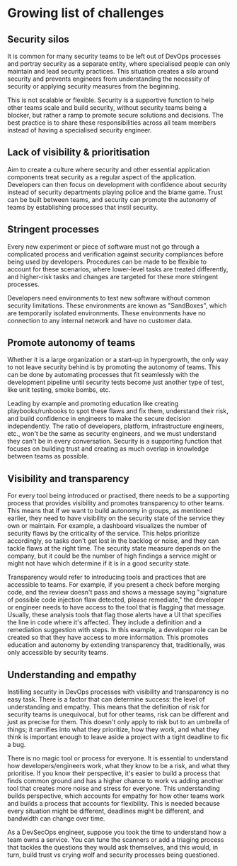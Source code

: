 # Growing list of challenges

## Security silos

It is common for many security teams to be left out of DevOps processes and portray security as a separate entity, where specialised people can only maintain and lead security practices. This situation creates a silo around security and prevents engineers from understanding the necessity of security or applying security measures from the beginning.

This is not scalable or flexible. Security is a supportive function to help other teams scale and build security, without security teams being a blocker, but rather a ramp to promote secure solutions and decisions. The best practice is to share these responsibilities across all team members instead of having a specialised security engineer.

## Lack of visibility & prioritisation

Aim to create a culture where security and other essential application components treat security as a regular aspect of the application. Developers can then focus on development with confidence about security instead of security departments playing police and the blame game. Trust can be built between teams, and security can promote the autonomy of teams by establishing processes that instil security.

## Stringent processes

Every new experiment or piece of software must not go through a complicated process and verification against security compliances before being used by developers. Procedures can be made to be flexible to account for these scenarios, where lower-level tasks are treated differently, and higher-risk tasks and changes are targeted for these more stringent processes.

Developers need environments to test new software without common security limitations. These environments are known as "SandBoxes", which are temporarily isolated environments. These environments have no connection to any internal network and have no customer data.

## Promote autonomy of teams

Whether it is a large organization or a start-up in hypergrowth, the only way to not leave security behind is by promoting the autonomy of teams. This can be done by automating processes that fit seamlessly with the development pipeline until security tests become just another type of test, like unit testing, smoke bombs, etc.

Leading by example and promoting education like creating playbooks/runbooks to spot these flaws and fix them, understand their risk, and build confidence in engineers to make the secure decision independently. The ratio of developers, platform, infrastructure engineers, etc., won't be the same as security engineers, and we must understand they can't be in every conversation. Security is a supporting function that focuses on building trust and creating as much overlap in knowledge between teams as possible.

## Visibility and transparency

For every tool being introduced or practised, there needs to be a supporting process that provides visibility and promotes transparency to other teams. This means that if we want to build autonomy in groups, as mentioned earlier, they need to have visibility on the security state of the service they own or maintain. For example, a dashboard visualizes the number of security flaws by the criticality of the service. This helps prioritize accordingly, so tasks don't get lost in the backlog or noise, and they can tackle flaws at the right time. The security state measure depends on the company, but it could be the number of high findings a service might or might not have which determine if it is in a good security state.

Transparency would refer to introducing tools and practices that are accessible to teams. For example, if you present a check before merging code, and the review doesn't pass and shows a message saying "signature of possible code injection flaw detected, please remediate," the developer or engineer needs to have access to the tool that is flagging that message. Usually, these analysis tools that flag those alerts have a UI that specifies the line in code where it's affected. They include a definition and a remediation suggestion with steps. In this example, a developer role can be created so that they have access to more information. This promotes education and autonomy by extending transparency that, traditionally, was only accessible by security teams.

## Understanding and empathy

Instilling security in DevOps processes with visibility and transparency is no easy task. There is a factor that can determine success: the level of understanding and empathy. This means that the definition of risk for security teams is unequivocal, but for other teams, risk can be different and just as precise for them. This doesn't only apply to risk but to an umbrella of things; it ramifies into what they prioritize, how they work, and what they think is important enough to leave aside a project with a tight deadline to fix a bug.

There is no magic tool or process for everyone. It is essential to understand how developers/engineers work, what they know to be a risk, and what they prioritise. If you know their perspective, it's easier to build a process that finds common ground and has a higher chance to work vs adding another tool that creates more noise and stress for everyone. This understanding builds perspective, which accounts for empathy for how other teams work and builds a process that accounts for flexibility. This is needed because every situation might be different, deadlines might be different, and bandwidth can change over time.

As a DevSecOps engineer, suppose you took the time to understand how a team owns a service. You can tune the scanners or add a triaging process that tackles the questions they would ask themselves, and this would, in turn, build trust vs crying wolf and security processes being questioned.


